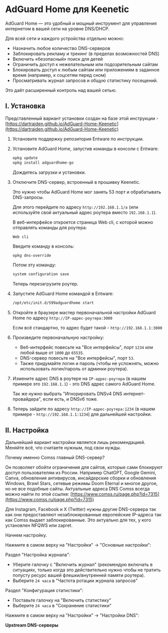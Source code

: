 # AdGuard Home для Keenetic

AdGuard Home — это удобный и мощный инструмент для управления интернетом в вашей сети на уровне DNS/DHCP.

Для всей сети и каждого устройства отдельно можно:

*   Назначить любое количество DNS-серверов
*   Заблокировать рекламу и трекинг (в пределах возможностей DNS)
*   Включить «безопасный» поиск для детей
*   Ограничить доступ к нежелательным или подозрительным сайтам
*   Блокировать доступ к любым сайтам или приложениям в заданное время (например, к соцсетям перед сном)
*   Просматривать журнал запросов и общую статистику посещений.

Это даёт расширенный контроль над вашей сетью.

## I. Установка

Представленный вариант установки создан на базе этой инструкции - [https://dartraiden.github.io/AdGuard-Home-Keenetic](https://dartraiden.github.io/AdGuard-Home-Keenetic)

1.  Установите поддержку репозитория Entware по инструкции.

2.  Установите AdGuard Home, запустив команды в консоли с Entware:

    ```bash
    opkg update
    opkg install adguardhome-go
    ```

    Дождитесь загрузки и установки.

3.  Отключите DNS-сервер, встроенный в прошивку Keenetic.

    Это нужно чтобы AdGuard Home мог занять 53 порт и обрабатывать DNS-запросы.

    Для этого перейдите по адресу `http://192.168.1.1/a` (или используйте свой актуальный адрес роутера вместо `192.168.1.1`).

    В веб-интерфейсе откроется страница Web cli, с которой можно отправлять команды для роутера:

    ```
    Web cli
    ```

    Введите команду в консоль:

    ```bash
    opkg dns-override
    ```

    Потом эту команду:

    ```bash
    system configuration save
    ```

    Теперь перезагрузите роутер.

4.  Запустите AdGuard Home командой в Entware:

    ```bash
    /opt/etc/init.d/S99adguardhome start
    ```

5.  Откройте в браузере мастер первоначальной настройки AdGuard Home по адресу `http://IP-адрес-роутера:3000`

    Если всё стандартно, то адрес будет такой - `http://192.168.1.1:3000`

6.  Произведите первоначальную настройку:

    *   Веб-интерфейс повесьте на "Все интерфейсы", порт `1234` или любой выше от `1000` до `65535`.
    *   DNS-сервер повесьте на "Все интерфейсы", порт `53`.
    *   Также придумайте логин и пароль (чтобы не усложнять, можно использовать логин/пароль от админки роутера).

7.  Измените адрес DNS в роутере на `IP-адрес-роутера` (в нашем примере это `192.168.1.1`) - это DNS адрес самого AdGuard Home.

    Так же нужно выбрать "Игнорировать DNSv4 DNS интернет-провайдера", если есть, и DNSv6 тоже.

8.  Теперь зайдите по адресу `http://IP-адрес-роутера:1234` (в нашем примере - `http://192.168.1.1:1234`) для дальнейшей настройки.

## II. Настройка

Дальнейший вариант настройки является лишь рекомендацией. Меняйте всё, что считаете нужным, под свои нужды.

Почему именно Сomss главный DNS-сервер?

Он позволяет обойти ограничения для сайтов, которые сами блокируют доступ пользователям из России. Например ChatGPT, Google Gemini, Canva, обновления антивирусов, инсайдерские сборки и обновления Windows, Brawl Stars, сетевые режимы Doom Eternal и многое другое, но не все подобные сайты.
Актуальные адреса DNS Comss всегда можно найти по этой ссылке: [https://www.comss.ru/page.php?id=7315](https://www.comss.ru/page.php?id=7315)

Для Instagram, Facebook и X (Twitter) нужны другие DNS-сервера так как они предоставляют незаблокированные европейские IP-адреса так как Comss выдает заблокированные. Это актуально для тех, у кого установлен NFQWS или zapret.

Начнем настройку.

Нажмите в самом верху на "Настройки" → "Основные настройки":

Раздел "Настройка журнала":

*   Уберите галочку с "Включить журнал" (рекомендую включать в ситуациях, только когда это действительно нужно чтобы не тратить попусту ресурс вашей флешки/внутренней памяти роутера).
*   Выберите `24 часа` в "Частота ротации журнала запросов"

Раздел "Конфигурация статистики":

*   Поставьте галочку на "Включить статистику"
*   Выберите `24 часа` в "Сохранение статистики"

Нажмите в самом верху на "Настройки" → "Настройки DNS":

**Upstream DNS-серверы**
